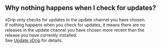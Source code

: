 ## Why nothing happens when I check for updates?  
  
xDrip only checks for updates in the update channel you have chosen.  
If nothing happens when you check for updates, it means there are no releases in the update channel you have chosen more recent than the release you have currently installed.  
See [Update xDrip](./Updated.md) for details.  
